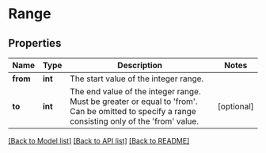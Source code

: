 # Range

## Properties
Name | Type | Description | Notes
------------ | ------------- | ------------- | -------------
**from** | **int** | The start value of the integer range. | 
**to** | **int** | The end value of the integer range. Must be greater or equal to &#x27;from&#x27;. Can be omitted to specify a range consisting only of the &#x27;from&#x27; value. | [optional] 

[[Back to Model list]](../../README.md#documentation-for-models) [[Back to API list]](../../README.md#documentation-for-api-endpoints) [[Back to README]](../../README.md)

